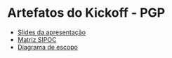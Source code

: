 # Artefatos do Kickoff - PGP

* [Slides da apresentação]()
* [Matriz SIPOC]()
* [Diagrama de escopo]()
